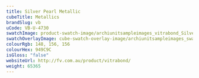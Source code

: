 ```yaml
---
title: Silver Pearl Metallic
cubeTitle: Metallics
brandSlug: vb
uCode: VB-U-4730
swatchImage: product-swatch-image/archiunitsampleimages_vitrabond_Silver_Pearl_Metallic.jpg
swatchOverlayImage: cube-swatch-overlay-image/archiunitsampleimages_swatch-overlay_vitrabond.png
colourRgb: 148, 156, 156
colourHex: 949C9C
isGloss: "false"
websiteUrl: http://fv.com.au/product/vitrabond/
weight: 65365
---
```

